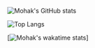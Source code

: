 ![Mohak's GitHub stats](https://github-readme-stats.vercel.app/api?username=Mohak327&show_icons=true&count_private=true&theme=radical)

![Top Langs](https://github-readme-stats.vercel.app/api/top-langs/?username=Mohak327&layout=compact&theme=radical)

[![Mohak's wakatime stats](https://github-readme-stats.vercel.app/api/wakatime?username=Mohak327&layout=compact&theme=radical)]


